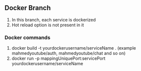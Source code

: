## Docker Branch

1. In this branch, each service is dockerized
2. Hot reload option is not present in it


### Docker commands

1. docker build -t yourdockerusername/serviceName . (example mahmedyoutube/auth, mahmedyoutube/chat and so on) 
2. docker run -p mappingUniquePort:servicePort yourdockerusername/serviceName


